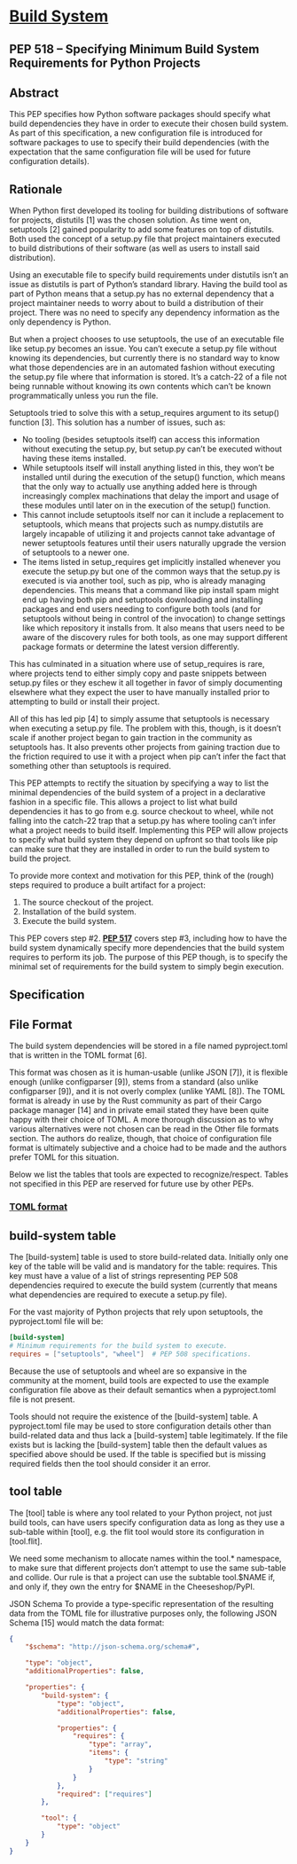 # **[Build System](https://peps.python.org/pep-0518/)**

## PEP 518 – Specifying Minimum Build System Requirements for Python Projects

## Abstract
This PEP specifies how Python software packages should specify what build dependencies they have in order to execute their chosen build system. As part of this specification, a new configuration file is introduced for software packages to use to specify their build dependencies (with the expectation that the same configuration file will be used for future configuration details).

## Rationale

When Python first developed its tooling for building distributions of software for projects, distutils [1] was the chosen solution. As time went on, setuptools [2] gained popularity to add some features on top of distutils. Both used the concept of a setup.py file that project maintainers executed to build distributions of their software (as well as users to install said distribution).

Using an executable file to specify build requirements under distutils isn’t an issue as distutils is part of Python’s standard library. Having the build tool as part of Python means that a setup.py has no external dependency that a project maintainer needs to worry about to build a distribution of their project. There was no need to specify any dependency information as the only dependency is Python.

But when a project chooses to use setuptools, the use of an executable file like setup.py becomes an issue. You can’t execute a setup.py file without knowing its dependencies, but currently there is no standard way to know what those dependencies are in an automated fashion without executing the setup.py file where that information is stored. It’s a catch-22 of a file not being runnable without knowing its own contents which can’t be known programmatically unless you run the file.

Setuptools tried to solve this with a setup_requires argument to its setup() function [3]. This solution has a number of issues, such as:

- No tooling (besides setuptools itself) can access this information without executing the setup.py, but setup.py can’t be executed without having these items installed.
- While setuptools itself will install anything listed in this, they won’t be installed until during the execution of the setup() function, which means that the only way to actually use anything added here is through increasingly complex machinations that delay the import and usage of these modules until later on in the execution of the setup() function.
- This cannot include setuptools itself nor can it include a replacement to setuptools, which means that projects such as numpy.distutils are largely incapable of utilizing it and projects cannot take advantage of newer setuptools features until their users naturally upgrade the version of setuptools to a newer one.
- The items listed in setup_requires get implicitly installed whenever you execute the setup.py but one of the common ways that the setup.py is executed is via another tool, such as pip, who is already managing dependencies. This means that a command like pip install spam might end up having both pip and setuptools downloading and installing packages and end users needing to configure both tools (and for setuptools without being in control of the invocation) to change settings like which repository it installs from. It also means that users need to be aware of the discovery rules for both tools, as one may support different package formats or determine the latest version differently.

This has culminated in a situation where use of setup_requires is rare, where projects tend to either simply copy and paste snippets between setup.py files or they eschew it all together in favor of simply documenting elsewhere what they expect the user to have manually installed prior to attempting to build or install their project.

All of this has led pip [4] to simply assume that setuptools is necessary when executing a setup.py file. The problem with this, though, is it doesn’t scale if another project began to gain traction in the community as setuptools has. It also prevents other projects from gaining traction due to the friction required to use it with a project when pip can’t infer the fact that something other than setuptools is required.

This PEP attempts to rectify the situation by specifying a way to list the minimal dependencies of the build system of a project in a declarative fashion in a specific file. This allows a project to list what build dependencies it has to go from e.g. source checkout to wheel, while not falling into the catch-22 trap that a setup.py has where tooling can’t infer what a project needs to build itself. Implementing this PEP will allow projects to specify what build system they depend on upfront so that tools like pip can make sure that they are installed in order to run the build system to build the project.

To provide more context and motivation for this PEP, think of the (rough) steps required to produce a built artifact for a project:

1. The source checkout of the project.
2. Installation of the build system.
3. Execute the build system.

This PEP covers step #2. **[PEP 517](https://peps.python.org/pep-0517/)** covers step #3, including how to have the build system dynamically specify more dependencies that the build system requires to perform its job. The purpose of this PEP though, is to specify the minimal set of requirements for the build system to simply begin execution.

## Specification

## File Format

The build system dependencies will be stored in a file named pyproject.toml that is written in the TOML format [6].

This format was chosen as it is human-usable (unlike JSON [7]), it is flexible enough (unlike configparser [9]), stems from a standard (also unlike configparser [9]), and it is not overly complex (unlike YAML [8]). The TOML format is already in use by the Rust community as part of their Cargo package manager [14] and in private email stated they have been quite happy with their choice of TOML. A more thorough discussion as to why various alternatives were not chosen can be read in the Other file formats section. The authors do realize, though, that choice of configuration file format is ultimately subjective and a choice had to be made and the authors prefer TOML for this situation.

Below we list the tables that tools are expected to recognize/respect. Tables not specified in this PEP are reserved for future use by other PEPs.

### **[TOML format](https://toml.io/en/)**

## build-system table
The [build-system] table is used to store build-related data. Initially only one key of the table will be valid and is mandatory for the table: requires. This key must have a value of a list of strings representing PEP 508 dependencies required to execute the build system (currently that means what dependencies are required to execute a setup.py file).

For the vast majority of Python projects that rely upon setuptools, the pyproject.toml file will be:

```toml
[build-system]
# Minimum requirements for the build system to execute.
requires = ["setuptools", "wheel"]  # PEP 508 specifications.
```

Because the use of setuptools and wheel are so expansive in the community at the moment, build tools are expected to use the example configuration file above as their default semantics when a pyproject.toml file is not present.

Tools should not require the existence of the [build-system] table. A pyproject.toml file may be used to store configuration details other than build-related data and thus lack a [build-system] table legitimately. If the file exists but is lacking the [build-system] table then the default values as specified above should be used. If the table is specified but is missing required fields then the tool should consider it an error.

## tool table
The [tool] table is where any tool related to your Python project, not just build tools, can have users specify configuration data as long as they use a sub-table within [tool], e.g. the flit tool would store its configuration in [tool.flit].

We need some mechanism to allocate names within the tool.* namespace, to make sure that different projects don’t attempt to use the same sub-table and collide. Our rule is that a project can use the subtable tool.$NAME if, and only if, they own the entry for $NAME in the Cheeseshop/PyPI.

JSON Schema
To provide a type-specific representation of the resulting data from the TOML file for illustrative purposes only, the following JSON Schema [15] would match the data format:

```json
{
    "$schema": "http://json-schema.org/schema#",

    "type": "object",
    "additionalProperties": false,

    "properties": {
        "build-system": {
            "type": "object",
            "additionalProperties": false,

            "properties": {
                "requires": {
                    "type": "array",
                    "items": {
                        "type": "string"
                    }
                }
            },
            "required": ["requires"]
        },

        "tool": {
            "type": "object"
        }
    }
}
```